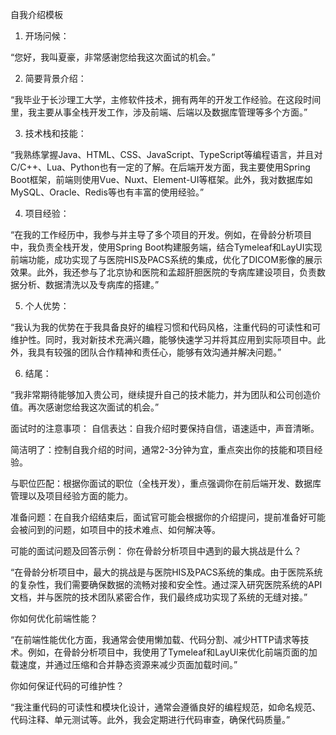 自我介绍模板
1. 开场问候：

“您好，我叫夏豪，非常感谢您给我这次面试的机会。”

2. 简要背景介绍：

“我毕业于长沙理工大学，主修软件技术，拥有两年的开发工作经验。在这段时间里，我主要从事全栈开发工作，涉及前端、后端以及数据库管理等多个方面。”

3. 技术栈和技能：

“我熟练掌握Java、HTML、CSS、JavaScript、TypeScript等编程语言，并且对C/C++、Lua、Python也有一定的了解。在后端开发方面，我主要使用Spring Boot框架，前端则使用Vue、Nuxt、Element-UI等框架。此外，我对数据库如MySQL、Oracle、Redis等也有丰富的使用经验。”

4. 项目经验：

“在我的工作经历中，我参与并主导了多个项目的开发。例如，在骨龄分析项目中，我负责全栈开发，使用Spring Boot构建服务端，结合Tymeleaf和LayUI实现前端功能，成功实现了与医院HIS及PACS系统的集成，优化了DICOM影像的展示效果。此外，我还参与了北京协和医院和孟超肝胆医院的专病库建设项目，负责数据分析、数据清洗以及专病库的搭建。”

5. 个人优势：

“我认为我的优势在于我具备良好的编程习惯和代码风格，注重代码的可读性和可维护性。同时，我对新技术充满兴趣，能够快速学习并将其应用到实际项目中。此外，我具有较强的团队合作精神和责任心，能够有效沟通并解决问题。”

6. 结尾：

“我非常期待能够加入贵公司，继续提升自己的技术能力，并为团队和公司创造价值。再次感谢您给我这次面试的机会。”

面试时的注意事项：
自信表达：自我介绍时要保持自信，语速适中，声音清晰。

简洁明了：控制自我介绍的时间，通常2-3分钟为宜，重点突出你的技能和项目经验。

与职位匹配：根据你面试的职位（全栈开发），重点强调你在前后端开发、数据库管理以及项目经验方面的能力。

准备问题：在自我介绍结束后，面试官可能会根据你的介绍提问，提前准备好可能会被问到的问题，如项目中的技术难点、如何解决等。

可能的面试问题及回答示例：
你在骨龄分析项目中遇到的最大挑战是什么？

“在骨龄分析项目中，最大的挑战是与医院HIS及PACS系统的集成。由于医院系统的复杂性，我们需要确保数据的流畅对接和安全性。通过深入研究医院系统的API文档，并与医院的技术团队紧密合作，我们最终成功实现了系统的无缝对接。”

你如何优化前端性能？

“在前端性能优化方面，我通常会使用懒加载、代码分割、减少HTTP请求等技术。例如，在骨龄分析项目中，我使用了Tymeleaf和LayUI来优化前端页面的加载速度，并通过压缩和合并静态资源来减少页面加载时间。”

你如何保证代码的可维护性？

“我注重代码的可读性和模块化设计，通常会遵循良好的编程规范，如命名规范、代码注释、单元测试等。此外，我会定期进行代码审查，确保代码质量。”